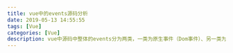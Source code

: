 ```yaml
---
title: vue中的events源码分析
date: 2019-05-13 14:55:55
tags: [Vue]
categories: [Vue]
description: vue中源码中整体的events分为两类，一类为原生事件（Dom事件）、另一类为事件中心事件
---
```

